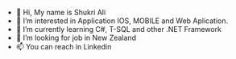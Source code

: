 - 👋 Hi, My name is Shukri Ali
- 👀 I’m interested in Application IOS, MOBILE and Web Aplication.
- 🌱 I’m currently learning C#, T-SQL and other .NET Framework
- 💞️ I’m looking for job in New Zealand
- 📫 You can reach in Linkedin

<!---
ShukriPro/ShukriPro is a ✨ special ✨ repository because its `README.md` (this file) appears on your GitHub profile.
You can click the Preview link to take a look at your changes.
--->
